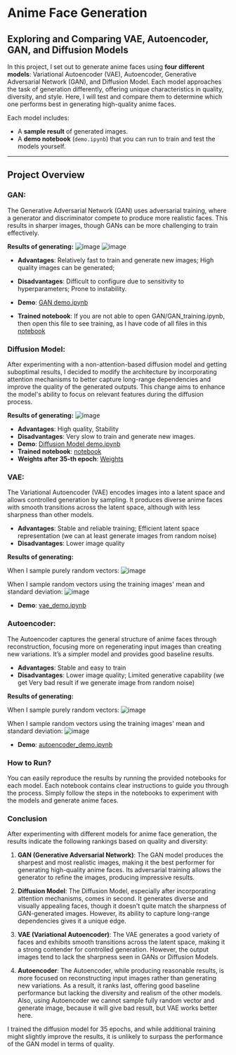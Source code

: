 # **Anime Face Generation**

## **Exploring and Comparing VAE, Autoencoder, GAN, and Diffusion Models**

In this project, I set out to generate anime faces using **four different models**: Variational Autoencoder (VAE), Autoencoder, Generative Adversarial Network (GAN), and Diffusion Model. Each model approaches the task of generation differently, offering unique characteristics in quality, diversity, and style. Here, I will test and compare them to determine which one performs best in generating high-quality anime faces.

Each model includes:
- A **sample result** of generated images.
- A **demo notebook** (`demo.ipynb`) that you can run to train and test the models yourself.

---

## Project Overview

### GAN:
The Generative Adversarial Network (GAN) uses adversarial training, where a generator and discriminator compete to produce more realistic faces. This results in sharper images, though GANs can be more challenging to train effectively.

**Results of generating:**
![image](https://github.com/user-attachments/assets/886e4eaa-9775-4c09-8213-139bed3846e4)
![image](https://github.com/user-attachments/assets/ff26523e-3384-4aab-9250-8045ac18970a)

- **Advantages**: Relatively fast to train and generate new images; High quality images can be generated;
- **Disadvantages**: Difficult to configure due to sensitivity to hyperparameters; Prone to instability.
- **Demo**: [GAN demo.ipynb](./GAN/GAN_demo.ipynb)

- **Trained notebook**: If you are not able to open GAN/GAN_training.ipynb, then open this file to see training, as I have code of all files in this [notebook](https://drive.google.com/file/d/19YW5mzsTPKO1i2SuNskB3mX-f6NmMpm8/view?usp=sharing)

### Diffusion Model:
After experimenting with a non-attention-based diffusion model and getting suboptimal results, I decided to modify the architecture by incorporating attention mechanisms to better capture long-range dependencies and improve the quality of the generated outputs. This change aims to enhance the model's ability to focus on relevant features during the diffusion process.


**Results of generating:**
![image](https://github.com/user-attachments/assets/d54a6a6f-3c29-4092-b3d7-efe87fafaa69)

- **Advantages**: High quality, Stability
- **Disadvantages**: Very slow to train and generate new images.
- **Demo**: [Diffusion Model demo.ipynb](./Diffusion/diff_demo.ipynb)
- **Trained notebook**: [notebook](https://drive.google.com/file/d/1oRt-ekHGpjgfTH_wz8ANhCf3e-L4MF4L/view?usp=sharing)
- **Weights after 35-th epoch**: [Weights](https://drive.google.com/file/d/1fQoEAaiVJeBYbmZorFwp6sJOSeIHx6ze/view?usp=drive_link)
  
### VAE:
The Variational Autoencoder (VAE) encodes images into a latent space and allows controlled generation by sampling. It produces diverse anime faces with smooth transitions across the latent space, although with less sharpness than other models.
- **Advantages**: Stable and reliable training; Efficient latent space representation (we can at least generate images from random noise)
- **Disadvantages**: Lower image quality
  
**Results of generating:**

When I sample purely random vectors:
![image](https://github.com/user-attachments/assets/f91527a8-b9b8-42ab-befc-c6477b014030)






When I sample random vectors using the training images' mean and standard deviation:
![image](https://github.com/user-attachments/assets/451cf30f-453e-43cb-a8a0-77dc8aa85a5a)




- **Demo**: [vae_demo.ipynb](./VAE/vae_demo.ipynb)

### Autoencoder:
The Autoencoder captures the general structure of anime faces through reconstruction, focusing more on regenerating input images than creating new variations. It’s a simpler model and provides good baseline results.
- **Advantages**: Stable and easy to train
- **Disadvantages**: Lower image quality; Limited generative capability (we get Very bad result if we generate image from random noise)
  
**Results of generating:**

When I sample purely random vectors:
![image](https://github.com/user-attachments/assets/44c26af1-63ba-413b-ba34-75acbb91db93)


When I sample random vectors using the training images' mean and standard deviation: 
![image](https://github.com/user-attachments/assets/e998dd49-e59f-4f6a-a8f1-81615682d82b)

- **Demo**: [autoencoder_demo.ipynb](./Autoencoder/autoencoder_demo.ipynb)


### How to Run?

You can easily reproduce the results by running the provided notebooks for each model. Each notebook contains clear instructions to guide you through the process. Simply follow the steps in the notebooks to experiment with the models and generate anime faces.

### Conclusion

After experimenting with different models for anime face generation, the results indicate the following rankings based on quality and diversity:

1. **GAN (Generative Adversarial Network)**: The GAN model produces the sharpest and most realistic images, making it the best performer for generating high-quality anime faces. Its adversarial training allows the generator to refine the images, producing impressive results.

2. **Diffusion Model**: The Diffusion Model, especially after incorporating attention mechanisms, comes in second. It generates diverse and visually appealing faces, though it doesn't quite match the sharpness of GAN-generated images. However, its ability to capture long-range dependencies gives it a unique edge.

3. **VAE (Variational Autoencoder)**: The VAE generates a good variety of faces and exhibits smooth transitions across the latent space, making it a strong contender for controlled generation. However, the output images tend to lack the sharpness seen in GANs or Diffusion Models.

4. **Autoencoder**: The Autoencoder, while producing reasonable results, is more focused on reconstructing input images rather than generating new variations. As a result, it ranks last, offering good baseline performance but lacking the diversity and realism of the other models. Also, using Autoencoder we cannot sample fully random vector and generate image, because it will give bad result, but VAE works better here.

I trained the diffusion model for 35 epochs, and while additional training might slightly improve the results, it is unlikely to surpass the performance of the GAN model in terms of quality.
